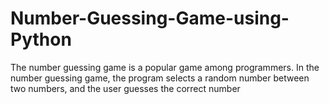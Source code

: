 # Number-Guessing-Game-using-Python
The number guessing game is a popular game among programmers. In the number guessing game, the program selects a random number between two numbers, and the user guesses the correct number
